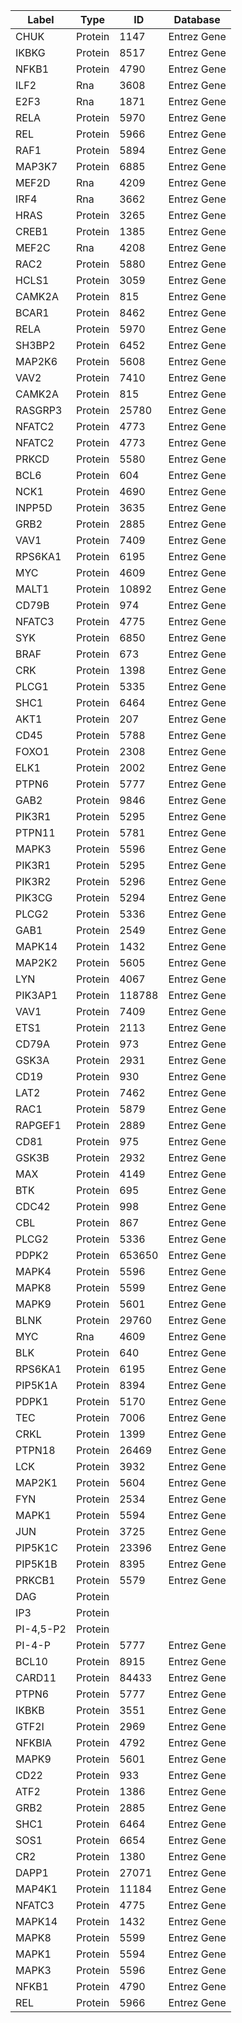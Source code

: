 | Label | Type | ID | Database |
| ---- | ---- | ---- | ---- |
|CHUK | Protein | 1147 | Entrez Gene |
|IKBKG | Protein | 8517 | Entrez Gene |
|NFKB1 | Protein | 4790 | Entrez Gene |
|ILF2 | Rna | 3608 | Entrez Gene |
|E2F3 | Rna | 1871 | Entrez Gene |
|RELA | Protein | 5970 | Entrez Gene |
|REL | Protein | 5966 | Entrez Gene |
|RAF1 | Protein | 5894 | Entrez Gene |
|MAP3K7 | Protein | 6885 | Entrez Gene |
|MEF2D | Rna | 4209 | Entrez Gene |
|IRF4 | Rna | 3662 | Entrez Gene |
|HRAS | Protein | 3265 | Entrez Gene |
|CREB1 | Protein | 1385 | Entrez Gene |
|MEF2C | Rna | 4208 | Entrez Gene |
|RAC2 | Protein | 5880 | Entrez Gene |
|HCLS1 | Protein | 3059 | Entrez Gene |
|CAMK2A | Protein | 815 | Entrez Gene |
|BCAR1 | Protein | 8462 | Entrez Gene |
|RELA | Protein | 5970 | Entrez Gene |
|SH3BP2 | Protein | 6452 | Entrez Gene |
|MAP2K6 | Protein | 5608 | Entrez Gene |
|VAV2 | Protein | 7410 | Entrez Gene |
|CAMK2A | Protein | 815 | Entrez Gene |
|RASGRP3 | Protein | 25780 | Entrez Gene |
|NFATC2 | Protein | 4773 | Entrez Gene |
|NFATC2 | Protein | 4773 | Entrez Gene |
|PRKCD | Protein | 5580 | Entrez Gene |
|BCL6 | Protein | 604 | Entrez Gene |
|NCK1 | Protein | 4690 | Entrez Gene |
|INPP5D | Protein | 3635 | Entrez Gene |
|GRB2 | Protein | 2885 | Entrez Gene |
|VAV1 | Protein | 7409 | Entrez Gene |
|RPS6KA1 | Protein | 6195 | Entrez Gene |
|MYC | Protein | 4609 | Entrez Gene |
|MALT1 | Protein | 10892 | Entrez Gene |
|CD79B | Protein | 974 | Entrez Gene |
|NFATC3 | Protein | 4775 | Entrez Gene |
|SYK | Protein | 6850 | Entrez Gene |
|BRAF | Protein | 673 | Entrez Gene |
|CRK | Protein | 1398 | Entrez Gene |
|PLCG1 | Protein | 5335 | Entrez Gene |
|SHC1 | Protein | 6464 | Entrez Gene |
|AKT1 | Protein | 207 | Entrez Gene |
|CD45 | Protein | 5788 | Entrez Gene |
|FOXO1 | Protein | 2308 | Entrez Gene |
|ELK1 | Protein | 2002 | Entrez Gene |
|PTPN6 | Protein | 5777 | Entrez Gene |
|GAB2 | Protein | 9846 | Entrez Gene |
|PIK3R1 | Protein | 5295 | Entrez Gene |
|PTPN11 | Protein | 5781 | Entrez Gene |
|MAPK3 | Protein | 5596 | Entrez Gene |
|PIK3R1 | Protein | 5295 | Entrez Gene |
|PIK3R2 | Protein | 5296 | Entrez Gene |
|PIK3CG | Protein | 5294 | Entrez Gene |
|PLCG2 | Protein | 5336 | Entrez Gene |
|GAB1 | Protein | 2549 | Entrez Gene |
|MAPK14 | Protein | 1432 | Entrez Gene |
|MAP2K2 | Protein | 5605 | Entrez Gene |
|LYN | Protein | 4067 | Entrez Gene |
|PIK3AP1 | Protein | 118788 | Entrez Gene |
|VAV1 | Protein | 7409 | Entrez Gene |
|ETS1 | Protein | 2113 | Entrez Gene |
|CD79A | Protein | 973 | Entrez Gene |
|GSK3A | Protein | 2931 | Entrez Gene |
|CD19 | Protein | 930 | Entrez Gene |
|LAT2 | Protein | 7462 | Entrez Gene |
|RAC1 | Protein | 5879 | Entrez Gene |
|RAPGEF1 | Protein | 2889 | Entrez Gene |
|CD81 | Protein | 975 | Entrez Gene |
|GSK3B | Protein | 2932 | Entrez Gene |
|MAX | Protein | 4149 | Entrez Gene |
|BTK | Protein | 695 | Entrez Gene |
|CDC42 | Protein | 998 | Entrez Gene |
|CBL | Protein | 867 | Entrez Gene |
|PLCG2 | Protein | 5336 | Entrez Gene |
|PDPK2 | Protein | 653650 | Entrez Gene |
|MAPK4 | Protein | 5596 | Entrez Gene |
|MAPK8 | Protein | 5599 | Entrez Gene |
|MAPK9 | Protein | 5601 | Entrez Gene |
|BLNK | Protein | 29760 | Entrez Gene |
|MYC | Rna | 4609 | Entrez Gene |
|BLK | Protein | 640 | Entrez Gene |
|RPS6KA1 | Protein | 6195 | Entrez Gene |
|PIP5K1A | Protein | 8394 | Entrez Gene |
|PDPK1 | Protein | 5170 | Entrez Gene |
|TEC | Protein | 7006 | Entrez Gene |
|CRKL | Protein | 1399 | Entrez Gene |
|PTPN18 | Protein | 26469 | Entrez Gene |
|LCK | Protein | 3932 | Entrez Gene |
|MAP2K1 | Protein | 5604 | Entrez Gene |
|FYN | Protein | 2534 | Entrez Gene |
|MAPK1 | Protein | 5594 | Entrez Gene |
|JUN | Protein | 3725 | Entrez Gene |
|PIP5K1C | Protein | 23396 | Entrez Gene |
|PIP5K1B | Protein | 8395 | Entrez Gene |
|PRKCB1 | Protein | 5579 | Entrez Gene |
|DAG | Protein |  |  |
|IP3 | Protein |  |  |
|PI-4,5-P2 | Protein |  |  |
|PI-4-P | Protein | 5777 | Entrez Gene |
|BCL10 | Protein | 8915 | Entrez Gene |
|CARD11 | Protein | 84433 | Entrez Gene |
|PTPN6 | Protein | 5777 | Entrez Gene |
|IKBKB | Protein | 3551 | Entrez Gene |
|GTF2I | Protein | 2969 | Entrez Gene |
|NFKBIA | Protein | 4792 | Entrez Gene |
|MAPK9 | Protein | 5601 | Entrez Gene |
|CD22 | Protein | 933 | Entrez Gene |
|ATF2 | Protein | 1386 | Entrez Gene |
|GRB2 | Protein | 2885 | Entrez Gene |
|SHC1 | Protein | 6464 | Entrez Gene |
|SOS1 | Protein | 6654 | Entrez Gene |
|CR2 | Protein | 1380 | Entrez Gene |
|DAPP1 | Protein | 27071 | Entrez Gene |
|MAP4K1 | Protein | 11184 | Entrez Gene |
|NFATC3 | Protein | 4775 | Entrez Gene |
|MAPK14 | Protein | 1432 | Entrez Gene |
|MAPK8 | Protein | 5599 | Entrez Gene |
|MAPK1 | Protein | 5594 | Entrez Gene |
|MAPK3 | Protein | 5596 | Entrez Gene |
|NFKB1 | Protein | 4790 | Entrez Gene |
|REL | Protein | 5966 | Entrez Gene |
